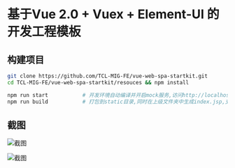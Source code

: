 # 基于Vue 2.0 + Vuex + Element-UI 的开发工程模板


## 构建项目

```bash
git clone https://github.com/TCL-MIG-FE/vue-web-spa-startkit.git
cd TCL-MIG-FE/vue-web-spa-startkit/resouces && npm install
```

```bash
npm run start           # 开发环境自动编译并开启mock服务,访问http://localhost:4000
npm run build           # 打包到static目录,同时在上级文件夹中生成index.jsp,支持J2EE应用上下文
```

## 截图

![截图](https://raw.githubusercontent.com/TCL-MIG-FE/vue-web-spa-startkit/master/screenshoots/1.png)

![截图](https://raw.githubusercontent.com/TCL-MIG-FE/vue-web-spa-startkit/master/screenshoots/2.png)



